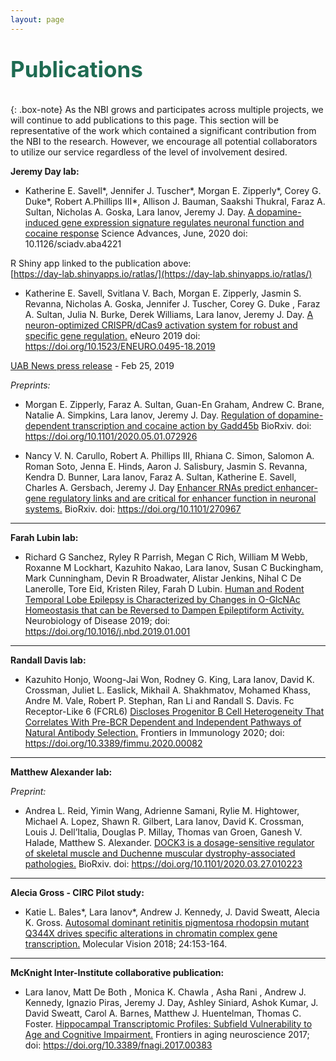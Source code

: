 ```yaml
---
layout: page
---
```


<p style="color:#1E6B52;font-size:35px;"><strong>Publications</strong></p>

{: .box-note}
As the NBI grows and participates across multiple projects, we will continue to add publications to this page.  This section will be representative of the work which contained a significant contribution from the NBI to the research. However, we encourage all potential collaborators to utilize our service regardless of the level of involvement desired.


__Jeremy Day lab:__

* Katherine E. Savell\*, Jennifer J. Tuscher\*, Morgan E. Zipperly\*, Corey G. Duke\*, Robert A.Phillips III\*, Allison J. Bauman, Saakshi Thukral, Faraz A. Sultan, Nicholas A. Goska, Lara Ianov, Jeremy J. Day. [A dopamine-induced gene expression signature regulates neuronal function and cocaine response](https://advances.sciencemag.org/content/6/26/eaba4221) Science Advances, June, 2020 doi: 10.1126/sciadv.aba4221

R Shiny app linked to the publication above:<br/>
[https://day-lab.shinyapps.io/ratlas/](https://day-lab.shinyapps.io/ratlas/)

* Katherine E. Savell, Svitlana V. Bach, Morgan E. Zipperly, Jasmin S. Revanna, Nicholas A. Goska, Jennifer J. Tuscher, Corey G. Duke , Faraz A. Sultan, Julia N. Burke, Derek Williams, Lara Ianov, Jeremy J. Day. [A neuron-optimized CRISPR/dCas9 activation system for robust and specific gene regulation.](https://www.eneuro.org/content/6/1/ENEURO.0495-18.2019) eNeuro 2019 doi: https://doi.org/10.1523/ENEURO.0495-18.2019


[UAB News  press release](https://www.uab.edu/news/research/item/10224-robust-and-specific-gene-regulation-tool-developed-for-primary-brain-neurons) - Feb 25, 2019

_Preprints:_

* Morgan E. Zipperly, Faraz A. Sultan, Guan-En Graham, Andrew C. Brane, Natalie A. Simpkins, Lara Ianov, Jeremy J. Day. [Regulation of dopamine-dependent transcription and cocaine action by Gadd45b](https://www.biorxiv.org/content/10.1101/2020.05.01.072926v1) BioRxiv. doi: https://doi.org/10.1101/2020.05.01.072926

* Nancy V. N. Carullo,  Robert A. Phillips III, Rhiana C. Simon, Salomon A. Roman Soto, Jenna E. Hinds, Aaron J. Salisbury, Jasmin S. Revanna, Kendra D. Bunner,  Lara Ianov, Faraz A. Sultan,  Katherine E. Savell,  Charles A. Gersbach,  Jeremy J. Day [Enhancer RNAs predict enhancer-gene regulatory links and are critical for enhancer function in neuronal systems.](https://www.biorxiv.org/content/10.1101/270967v3) BioRxiv. doi: https://doi.org/10.1101/270967

-------------
__Farah Lubin lab:__

* Richard G Sanchez, Ryley R Parrish, Megan C Rich, William M Webb, Roxanne M Lockhart, Kazuhito Nakao, Lara Ianov, Susan C Buckingham, Mark Cunningham, Devin R Broadwater, Alistar Jenkins, Nihal C De Lanerolle, Tore Eid, Kristen Riley, Farah D Lubin. [Human and Rodent Temporal Lobe Epilepsy is Characterized by Changes in O-GlcNAc Homeostasis that can be Reversed to Dampen Epileptiform Activity.](https://www.sciencedirect.com/science/article/abs/pii/S096999611830370X?via%3Dihub) Neurobiology of Disease 2019; doi:  https://doi.org/10.1016/j.nbd.2019.01.001

-------------
__Randall Davis lab:__

* Kazuhito Honjo, Woong-Jai Won, Rodney G. King, Lara Ianov, David K. Crossman, Juliet L. Easlick, Mikhail A. Shakhmatov, Mohamed Khass, Andre M. Vale, Robert P. Stephan, Ran Li and Randall S. Davis. Fc Receptor-Like 6 (FCRL6) [Discloses Progenitor B Cell Heterogeneity That Correlates With Pre-BCR Dependent and Independent Pathways of Natural Antibody Selection.](https://www.frontiersin.org/articles/10.3389/fimmu.2020.00082/full) Frontiers in Immunology 2020;  doi: https://doi.org/10.3389/fimmu.2020.00082

-------------
__Matthew Alexander lab:__

_Preprint:_

*  Andrea L. Reid, Yimin Wang,  Adrienne Samani,  Rylie M. Hightower,  Michael A. Lopez, Shawn R. Gilbert,  Lara Ianov,  David K. Crossman, Louis J. Dell’Italia,  Douglas P. Millay,  Thomas van Groen,  Ganesh V. Halade,  Matthew S. Alexander. [DOCK3 is a dosage-sensitive regulator of skeletal muscle and Duchenne muscular dystrophy-associated pathologies.](https://www.biorxiv.org/content/10.1101/2020.03.27.010223v1) BioRxiv. doi: https://doi.org/10.1101/2020.03.27.010223

-------------
__Alecia Gross - CIRC Pilot study:__

* Katie L. Bales\*, Lara Ianov\*, Andrew J. Kennedy, J. David Sweatt, Alecia K. Gross.  [Autosomal dominant retinitis pigmentosa rhodopsin mutant Q344X drives specific alterations in chromatin complex gene transcription.](http://www.molvis.org/molvis/v24/153/mv-v24-153.pdf) Molecular Vision 2018; 24:153-164.

-------------
__McKnight Inter-Institute collaborative publication:__

* Lara Ianov, Matt De Both , Monica K. Chawla , Asha Rani , Andrew J. Kennedy, Ignazio Piras, Jeremy J. Day, Ashley Siniard, Ashok Kumar, J. David Sweatt, Carol A. Barnes, Matthew J. Huentelman, Thomas C. Foster. [Hippocampal Transcriptomic Profiles: Subfield Vulnerability to Age and Cognitive Impairment.](https://www.frontiersin.org/articles/10.3389/fnagi.2017.00383/full) Frontiers in aging neuroscience 2017; doi: https://doi.org/10.3389/fnagi.2017.00383
